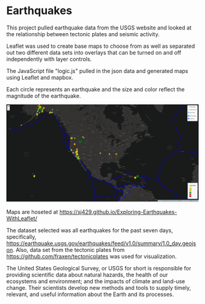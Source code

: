 # Earthquakes
 
This project pulled earthquake data from the USGS website and looked at the relationship between tectonic plates and seismic activity.  
 
Leaflet was used to create base maps to choose from as well as separated out two different data sets into overlays that can be turned on and off independently with layer controls.

The JavaScript file "logic.js" pulled in the json data and generated maps using Leaflet and mapbox. 

Each circle represents an earthquake and the size and color reflect the magnitude of the earthquake.

![](Leaflet-Step-1/Images/Capture%20faultline%20final.PNG)

Maps are hoseted at https://sj429.github.io/Exploring-Earthquakes-WithLeaflet/


The dataset selected was all earthquakes for the past seven days, specifically, https://earthquake.usgs.gov/earthquakes/feed/v1.0/summary/1.0_day.geojson.
Also, data set from the tectonic plates from https://github.com/fraxen/tectonicplates was used for visualization.

The United States Geological Survey, or USGS for short is responsible for providing scientific data about natural hazards, the health of our ecosystems and environment; and the impacts of climate and land-use change. Their scientists develop new methods and tools to supply timely, relevant, and useful information about the Earth and its processes.


